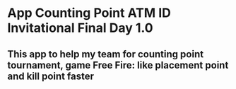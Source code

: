# App Counting Point ATM ID Invitational Final Day 1.0

## This app to help my team for counting point tournament, game Free Fire: like placement point and kill point faster